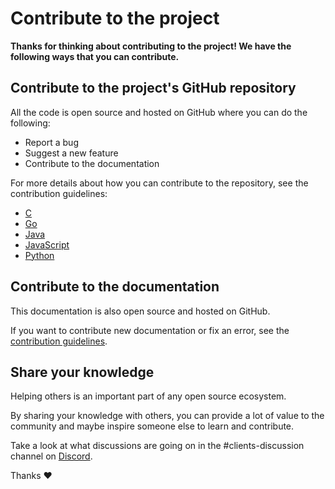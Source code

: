 # Contribute to the project

**Thanks for thinking about contributing to the project! We have the following ways that you can contribute.**

## Contribute to the project's GitHub repository

All the code is open source and hosted on GitHub where you can do the following:

- Report a bug
- Suggest a new feature
- Contribute to the documentation

For more details about how you can contribute to the repository, see the contribution guidelines:

- [C](https://github.com/iotaledger/iota.c/blob/master/.github/CONTRIBUTING.md)
- [Go](https://github.com/iotaledger/iota.go/blob/master/.github/CONTRIBUTING.md)
- [Java](https://github.com/iotaledger/iota-java/blob/dev/.github/CONTRIBUTING.md)
- [JavaScript](https://github.com/iotaledger/iota.js/blob/next/.github/CONTRIBUTING.md)
- [Python](https://github.com/iotaledger/iota.py/blob/master/.github/CONTRIBUTING.md)

## Contribute to the documentation

This documentation is also open source and hosted on GitHub.

If you want to contribute new documentation or fix an error, see the [contribution guidelines](https://github.com/iotaledger/documentation/blob/develop/.github/CONTRIBUTING.md).

## Share your knowledge

Helping others is an important part of any open source ecosystem.

By sharing your knowledge with others, you can provide a lot of value to the community and maybe inspire someone else to learn and contribute.

Take a look at what discussions are going on in the #clients-discussion channel on [Discord](https://discord.iota.org).

Thanks :heart: